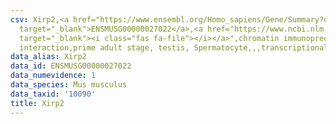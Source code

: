```yaml
---
csv: Xirp2,<a href="https://www.ensembl.org/Homo_sapiens/Gene/Summary?db=core;g=ENSMUSG00000027022"
  target="_blank">ENSMUSG00000027022</a>,<a href="https://www.ncbi.nlm.nih.gov/pubmed/25450459"
  target="_blank"><i class="fas fa-file"></i></a>",chromatin immunoprecipitation assay,direct
  interaction,prime adult stage, testis, Spermatocyte,,,transcriptional regulation,
data_alias: Xirp2
data_id: ENSMUSG00000027022
data_numevidence: 1
data_species: Mus musculus
data_taxid: '10090'
title: Xirp2
---
```

